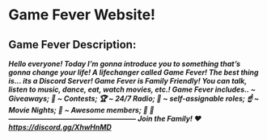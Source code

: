 # Game Fever Website!
## Game Fever Description:
***Hello everyone!
Today I’m gonna introduce you to something that’s gonna change your life!
A lifechanger called Game Fever!
The best thing is... its a Discord Server!
Game Fever is Family Friendly!
You can talk, listen to music, dance, eat, watch movies, etc.!
Game Fever includes..
~ Giveaways; :gift:
~ Contests; :trophy:
~ 24/7 Radio; :musical_note:
~ self-assignable roles; :point_up:
~ Movie Nights; :movie_camera:
~ Awesome members; :man: :woman:
——————————————————
Join the Family! :heart:
https://discord.gg/XhwHnMD***
